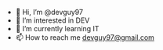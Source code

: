 - 👋 Hi, I’m @devguy97
- 👀 I’m interested in DEV
- 🌱 I’m currently learning IT
- 📫 How to reach me devguy97@gmail.com

<!---
devguy97/devguy97 is a ✨ special ✨ repository because its `README.md` (this file) appears on your GitHub profile.
You can click the Preview link to take a look at your changes.
--->

